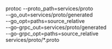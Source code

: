 protoc --proto_path=services/proto \
       --go_out=services/proto/generated \
       --go_opt=paths=source_relative \
       --go-grpc_out=services/proto/generated \
       --go-grpc_opt=paths=source_relative \
       services/proto/*.proto